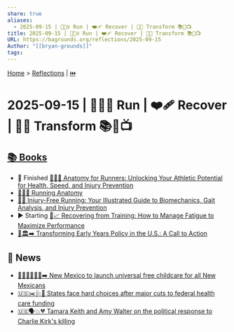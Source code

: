 ```yaml
---
share: true
aliases:
  - 2025-09-15 | 🏃🏼‍♀️ Run | ❤️‍🩹 Recover | 👶🏼 Transform 📚📰📺
title: 2025-09-15 | 🏃🏼‍♀️ Run | ❤️‍🩹 Recover | 👶🏼 Transform 📚📰📺
URL: https://bagrounds.org/reflections/2025-09-15
Author: "[[bryan-grounds]]"
tags:
---
```

[Home](../index.md) > [Reflections](./index.md) | [⏮️](./2025-09-14.md)  
# 2025-09-15 | 🏃🏼‍♀️ Run | ❤️‍🩹 Recover | 👶🏼 Transform 📚📰📺  
## [📚 Books](../books/index.md)  
- 🏁 Finished [🏃‍♀️🦴 Anatomy for Runners: Unlocking Your Athletic Potential for Health, Speed, and Injury Prevention](../books/anatomy-for-runners-unlocking-your-athletic-potential-for-health-speed-and-injury-prevention.md)  
- [🏃‍♂️🦴 Running Anatomy](../books/running-anatomy.md)  
- [🏃🤕 Injury-Free Running: Your Illustrated Guide to Biomechanics, Gait Analysis, and Injury Prevention](../books/injury-free-running-your-illustrated-guide-to-biomechanics-gait-analysis-and-injury-prevention.md)  
- ▶️ Starting [🤕📈 Recovering from Training: How to Manage Fatigue to Maximize Performance](../books/recovering-from-training-how-to-manage-fatigue-to-maximize-performance.md)  
- [👶🏛️➡️ Transforming Early Years Policy in the U.S.: A Call to Action](../books/transforming-early-years-policy-in-the-us-a-call-to-action.md)  
  
## 📰 News  
- [👶🧑‍👩‍👧‍👦💲➡️ New Mexico to launch universal free childcare for all New Mexicans](../videos/new-mexico-to-launch-universal-free-childcare-for-all-new-mexicans.md)  
- [🇺🇸✂️🩺🤕 States face hard choices after major cuts to federal health care funding](../videos/states-face-hard-choices-after-major-cuts-to-federal-health-care-funding.md)  
- [🇺🇸🗣️💥💔 Tamara Keith and Amy Walter on the political response to Charlie Kirk's killing](../videos/tamara-keith-and-amy-walter-on-the-political-response-to-charlie-kirks-killing.md)